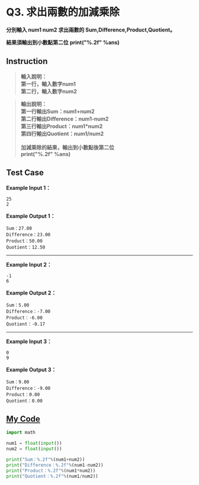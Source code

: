 # Q3. 求出兩數的加減乘除

**分別輸入 num1 num2 求出兩數的 Sum,Difference,Product,Quotient。**

**結果須輸出到小數點第二位**
**print("%.2f" %ans)**

## Instruction
> **輸入說明：**  
  **第一行，輸入數字num1**  
  **第二行，輸入數字num2**  

> **輸出說明：**  
  **第一行輸出Sum：num1+num2**  
  **第二行輸出Difference：num1-num2**  
  **第三行輸出Product：num1*num2**  
  **第四行輸出Quotient：num1/num2**<br/>  
  **加減乘除的結果，輸出到小數點後第二位**  
  **print("%.2f" %ans)**  

## Test Case

  **Example Input 1：**

    25
    2

  **Example Output 1：**

    Sum：27.00
    Difference：23.00
    Product：50.00
    Quotient：12.50
- - -
  **Example Input 2：**

    -1
    6

  **Example Output 2：**
  
    Sum：5.00
    Difference：-7.00
    Product：-6.00
    Quotient：-0.17
- - -
  **Example Input 3：**

    0
    9

  **Example Output 3：**
  
    Sum：9.00
    Difference：-9.00
    Product：0.00
    Quotient：0.00

## [My Code](../HomeWork/q003.py)
```python
import math

num1 = float(input())
num2 = float(input())

print("Sum：%.2f"%(num1+num2))
print("Difference：%.2f"%(num1-num2))
print("Product：%.2f"%(num1*num2))
print("Quotient：%.2f"%(num1/num2))
```